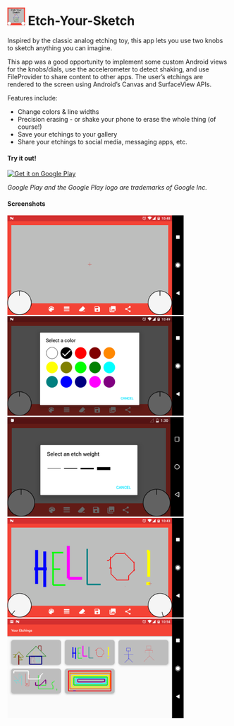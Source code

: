 # <img src="images/etch.png" height="40"/> Etch-Your-Sketch

Inspired by the classic analog etching toy, this app lets you use two knobs to sketch anything you can imagine. 

This app was a good opportunity to implement some custom Android views for the knobs/dials, use the accelerometer to detect shaking, and use FileProvider to share content to other apps.
The user’s etchings are rendered to the screen using Android’s Canvas and SurfaceView APIs.

Features include:
- Change colors & line widths
- Precision erasing - or shake your phone to erase the whole thing (of course!)
- Save your etchings to your gallery
- Share your etchings to social media, messaging apps, etc.

#### Try it out!

<a href='https://play.google.com/store/apps/details?id=com.charlesdrews.etchyoursketch'><img alt='Get it on Google Play' width='153' src='https://play.google.com/intl/en_us/badges/images/generic/en_badge_web_generic.png'/></a>

*Google Play and the Google Play logo are trademarks of Google Inc.*

#### Screenshots

<img src="images/blank.png" width="400"/>
<img src="images/colors.png" width="400"/>
<img src="images/line-weights.png" width="400"/>
<img src="images/hello.png" width="400"/>
<img src="images/gallery.png" width="400"/>
